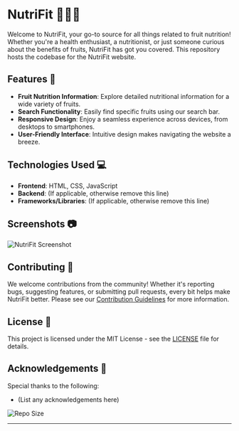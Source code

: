 # NutriFit 🍏🍌🍓

Welcome to NutriFit, your go-to source for all things related to fruit nutrition! Whether you're a health enthusiast, a nutritionist, or just someone curious about the benefits of fruits, NutriFit has got you covered. This repository hosts the codebase for the NutriFit website.

## Features 🌟

- **Fruit Nutrition Information**: Explore detailed nutritional information for a wide variety of fruits.
- **Search Functionality**: Easily find specific fruits using our search bar.
- **Responsive Design**: Enjoy a seamless experience across devices, from desktops to smartphones.
- **User-Friendly Interface**: Intuitive design makes navigating the website a breeze.

## Technologies Used 💻

- **Frontend**: HTML, CSS, JavaScript
- **Backend**: (If applicable, otherwise remove this line)
- **Frameworks/Libraries**: (If applicable, otherwise remove this line)

## Screenshots 📷

![NutriFit Screenshot](Screenshot(318))


## Contributing 🤝

We welcome contributions from the community! Whether it's reporting bugs, suggesting features, or submitting pull requests, every bit helps make NutriFit better. Please see our [Contribution Guidelines](CONTRIBUTING.md) for more information.

## License 📝

This project is licensed under the MIT License - see the [LICENSE](LICENSE) file for details.

## Acknowledgements 🙏

Special thanks to the following:

- (List any acknowledgements here)

![Repo Size](https://img.shields.io/github/repo-size/Krypto-etox/NutriFit)

---
